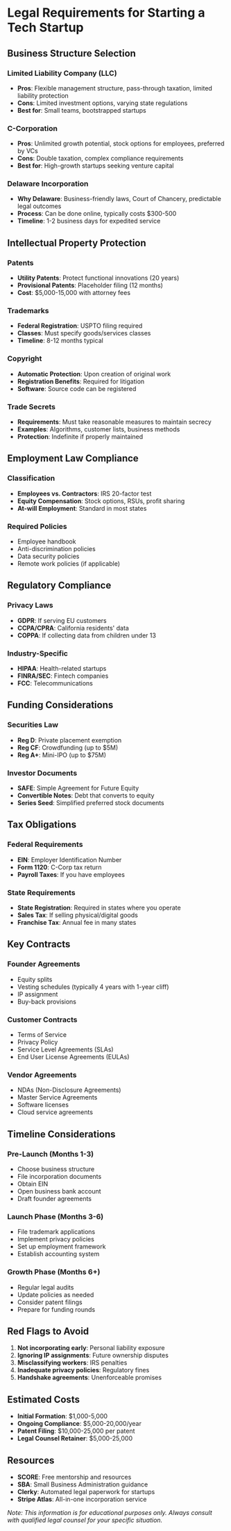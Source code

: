 # Legal Requirements for Starting a Tech Startup

## Business Structure Selection

### Limited Liability Company (LLC)
- **Pros**: Flexible management structure, pass-through taxation, limited liability protection
- **Cons**: Limited investment options, varying state regulations
- **Best for**: Small teams, bootstrapped startups

### C-Corporation
- **Pros**: Unlimited growth potential, stock options for employees, preferred by VCs
- **Cons**: Double taxation, complex compliance requirements
- **Best for**: High-growth startups seeking venture capital

### Delaware Incorporation
- **Why Delaware**: Business-friendly laws, Court of Chancery, predictable legal outcomes
- **Process**: Can be done online, typically costs $300-500
- **Timeline**: 1-2 business days for expedited service

## Intellectual Property Protection

### Patents
- **Utility Patents**: Protect functional innovations (20 years)
- **Provisional Patents**: Placeholder filing (12 months)
- **Cost**: $5,000-15,000 with attorney fees

### Trademarks
- **Federal Registration**: USPTO filing required
- **Classes**: Must specify goods/services classes
- **Timeline**: 8-12 months typical

### Copyright
- **Automatic Protection**: Upon creation of original work
- **Registration Benefits**: Required for litigation
- **Software**: Source code can be registered

### Trade Secrets
- **Requirements**: Must take reasonable measures to maintain secrecy
- **Examples**: Algorithms, customer lists, business methods
- **Protection**: Indefinite if properly maintained

## Employment Law Compliance

### Classification
- **Employees vs. Contractors**: IRS 20-factor test
- **Equity Compensation**: Stock options, RSUs, profit sharing
- **At-will Employment**: Standard in most states

### Required Policies
- Employee handbook
- Anti-discrimination policies
- Data security policies
- Remote work policies (if applicable)

## Regulatory Compliance

### Privacy Laws
- **GDPR**: If serving EU customers
- **CCPA/CPRA**: California residents' data
- **COPPA**: If collecting data from children under 13

### Industry-Specific
- **HIPAA**: Health-related startups
- **FINRA/SEC**: Fintech companies
- **FCC**: Telecommunications

## Funding Considerations

### Securities Law
- **Reg D**: Private placement exemption
- **Reg CF**: Crowdfunding (up to $5M)
- **Reg A+**: Mini-IPO (up to $75M)

### Investor Documents
- **SAFE**: Simple Agreement for Future Equity
- **Convertible Notes**: Debt that converts to equity
- **Series Seed**: Simplified preferred stock documents

## Tax Obligations

### Federal Requirements
- **EIN**: Employer Identification Number
- **Form 1120**: C-Corp tax return
- **Payroll Taxes**: If you have employees

### State Requirements
- **State Registration**: Required in states where you operate
- **Sales Tax**: If selling physical/digital goods
- **Franchise Tax**: Annual fee in many states

## Key Contracts

### Founder Agreements
- Equity splits
- Vesting schedules (typically 4 years with 1-year cliff)
- IP assignment
- Buy-back provisions

### Customer Contracts
- Terms of Service
- Privacy Policy
- Service Level Agreements (SLAs)
- End User License Agreements (EULAs)

### Vendor Agreements
- NDAs (Non-Disclosure Agreements)
- Master Service Agreements
- Software licenses
- Cloud service agreements

## Timeline Considerations

### Pre-Launch (Months 1-3)
- Choose business structure
- File incorporation documents
- Obtain EIN
- Open business bank account
- Draft founder agreements

### Launch Phase (Months 3-6)
- File trademark applications
- Implement privacy policies
- Set up employment framework
- Establish accounting system

### Growth Phase (Months 6+)
- Regular legal audits
- Update policies as needed
- Consider patent filings
- Prepare for funding rounds

## Red Flags to Avoid

1. **Not incorporating early**: Personal liability exposure
2. **Ignoring IP assignments**: Future ownership disputes
3. **Misclassifying workers**: IRS penalties
4. **Inadequate privacy policies**: Regulatory fines
5. **Handshake agreements**: Unenforceable promises

## Estimated Costs

- **Initial Formation**: $1,000-5,000
- **Ongoing Compliance**: $5,000-20,000/year
- **Patent Filing**: $10,000-25,000 per patent
- **Legal Counsel Retainer**: $5,000-25,000

## Resources

- **SCORE**: Free mentorship and resources
- **SBA**: Small Business Administration guidance
- **Clerky**: Automated legal paperwork for startups
- **Stripe Atlas**: All-in-one incorporation service

*Note: This information is for educational purposes only. Always consult with qualified legal counsel for your specific situation.*